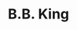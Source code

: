 ---
title: "B.B. King"
summary: "American blues singer, guitarist, and songwriter . B.B. is an abbreviation for 'Blues Boy'. King is one of the most influential blues musicians of all time, earning the nickname \"The King of the Blues.\" He is considered one of the \"Three Kings of the Blues Guitar\" . Since he started recording in the 1940s, he released over fifty albums. He previously worked as a tractor driver. In his youth, he played on street corners for dimes, and would sometimes play in as many as four towns a night. In 1947, he hitchhiked to Memphis, TN, to pursue his music career. In Memphis, B.B. stayed with his cousin , one of the most celebrated blues performers of his time, who B.B. credits as one of his earliest mentors and teachers. King's first big break came in 1948 when he performed on ’s radio program on KWEM out of West Memphis. This radio performance led to steady engagements at the Sixteenth Avenue Grill in West Memphis and later to a ten-minute spot on the Memphis radio station WDIA. King's radio spot become so popular, it was expanded and became the “Sepia Swing Club.” As King worked at WDIA as a singer and disc jockey, he was given the catchy radio nickname \"Beale Street Blues Boy\", later shortened to \"Blues Boy\", and finally to \"B.B.\" In the late 1940s and early 1950s, King was a part of the blues scene on Beale Street. \"Beale Street was where it all started for me\", King said. He performed with , , and in a group known as . In 1949, King made his recording debut on by issuing the single \"Miss Martha King\", which did not chart well. Later that year, he began a recording contract with Los Angeles-based . Many of King's early recordings were produced by . King's recording contract was followed by tours across the US, with performances in big city theatres as well as gigs in small clubs and juke joints in the southern United States. During one show in Twist, Arkansas, a fight broke out between two men and caused a fire. King evacuated with the rest of the crowd, but realizing he left his acoustic guitar inside, rushed back inside the burning building to retrieve it. He later discovered the two men were fighting over a woman named Lucille. Ever since, each one of B.B.’s trademark Gibson guitars has been called Lucille, as a reminder not to fight over women or run into any more burning buildings. In 1952, B.B. had a number one hit with “Three O’Clock Blues,” and began touring nationally soon after. 1956 became a record-breaking year, with 342 concerts booked and three recording sessions. That same year he founded his own record label, , with headquarters at Beale Street in Memphis. In 1962, King signed to Records, which was later absorbed into . In November 1964, King recorded the album, considered to be one of his finest recordings. In 1968, B.B. played at the and at ’s on bills with the hottest contemporary rock artists of the day who idolized B.B. and helped to introduce him to a young white audience. In 1969, B.B. was chosen by as the opening act for their American tour. He won a 1970 Grammy Award for his version of the song \"The Thrill Is Gone\", which was a hit on both the Pop and R&B charts. It also gained the number 183 spot in Rolling Stone magazine's 500 Greatest Songs of All Time. From the 1980s until his death in 2015, he maintained a highly visible and active career, appearing on numerous television shows and performing as much as 300 nights a year. B.B. was inducted into the Blues Foundation Hall of Fame in 1984 and into the Rock And Roll Hall of Fame in 1987 ."
image: "b-b-king.jpg"
apple_music_artist_url: "None"
wikipedia_url: "https://en.wikipedia.org/wiki/B.B._King"
---